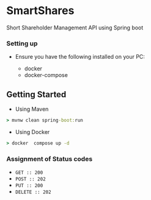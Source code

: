 # SmartShares

Short Shareholder Management  API using Spring boot



### Setting up

- Ensure you have the following installed on your PC:

    - docker
    - docker-compose

## Getting Started

- Using Maven
```cmd
> mvnw clean spring-boot:run
```
- Using Docker
```cmd
> docker  compose up -d
```

### Assignment of Status codes

- `GET :: 200`
- `POST :: 202`
- `PUT :: 200`
- `DELETE :: 202`
